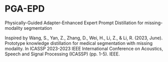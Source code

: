 # PGA-EPD
Physically-Guided Adapter-Enhanced Expert Prompt Distillation for missing-modality segmentation


Inspired by
Wang, S., Yan, Z., Zhang, D., Wei, H., Li, Z., & Li, R. (2023, June). Prototype knowledge distillation for medical segmentation with missing modality. In ICASSP 2023-2023 IEEE International Conference on Acoustics, Speech and Signal Processing (ICASSP) (pp. 1-5). IEEE.
